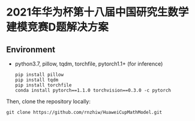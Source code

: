 # 2021年华为杯第十八届中国研究生数学建模竞赛D题解决方案

## Environment

* python3.7, pillow, tqdm, torchfile, pytorch1.1+ (for inference)

  ```
  pip install pillow
  pip install tqdm
  pip install torchfile
  conda install pytorch==1.1.0 torchvision==0.3.0 -c pytorch
  ```

Then, clone the repository locally:

```
git clone https://github.com/rnzhiw/HuaweiCupMathModel.git
```

